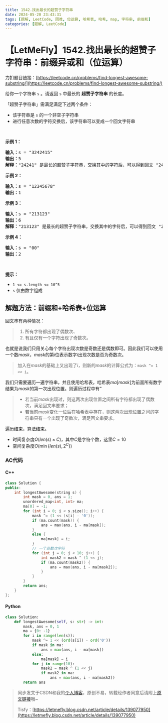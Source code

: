 ```yaml
---
title: 1542.找出最长的超赞子字符串
date: 2024-05-20 23:43:31
tags: [题解, LeetCode, 困难, 位运算, 哈希表, 哈希, map, 字符串, 前缀和]
categories: [题解, LeetCode]
---
```


# 【LetMeFly】1542.找出最长的超赞子字符串：前缀异或和（位运算）

力扣题目链接：[https://leetcode.cn/problems/find-longest-awesome-substring/](https://leetcode.cn/problems/find-longest-awesome-substring/)

<p>给你一个字符串 <code>s</code> 。请返回 <code>s</code> 中最长的 <strong>超赞子字符串</strong> 的长度。</p>

<p>「超赞子字符串」需满足满足下述两个条件：</p>

<ul>
	<li>该字符串是 <code>s</code> 的一个非空子字符串</li>
	<li>进行任意次数的字符交换后，该字符串可以变成一个回文字符串</li>
</ul>

<p>&nbsp;</p>

<p><strong>示例 1：</strong></p>

<pre><strong>输入：</strong>s = &quot;3242415&quot;
<strong>输出：</strong>5
<strong>解释：</strong>&quot;24241&quot; 是最长的超赞子字符串，交换其中的字符后，可以得到回文 &quot;24142&quot;
</pre>

<p><strong>示例 2：</strong></p>

<pre><strong>输入：</strong>s = &quot;12345678&quot;
<strong>输出：</strong>1
</pre>

<p><strong>示例 3：</strong></p>

<pre><strong>输入：</strong>s = &quot;213123&quot;
<strong>输出：</strong>6
<strong>解释：</strong>&quot;213123&quot; 是最长的超赞子字符串，交换其中的字符后，可以得到回文 &quot;231132&quot;
</pre>

<p><strong>示例 4：</strong></p>

<pre><strong>输入：</strong>s = &quot;00&quot;
<strong>输出：</strong>2
</pre>

<p>&nbsp;</p>

<p><strong>提示：</strong></p>

<ul>
	<li><code>1 &lt;= s.length &lt;= 10^5</code></li>
	<li><code>s</code> 仅由数字组成</li>
</ul>


    
## 解题方法：前缀和+哈希表+位运算

回文串有两种情况：

> 1. 所有字符都出现了偶数次、
> 2. 有且仅有一个字符出现了奇数次。

也就是说我们只用关心每个字符出现次数是奇数还是偶数即可。因此我们可以使用一个数$mask$，$mask$的第$i$位表示数字$i$出现次数是否为奇数次。

> 加入在$mask$的基础上又出现了$i$，则新的$mask$的计算公式为：```mask ^= 1 << i```。

我们只需要遍历一遍字符串，并且使用哈希表，哈希表$ma[mask]$为前面所有数字结果为$mask$的第一次出现位置。则遍历过程中有“

> + 若当前$mask$出现过，则这两次出现位置之间所有字符都出现了偶数次，满足回文串要求；
> + 若当前$mask$变化一位后在哈希表中存在，则这两次出现位置之间的字符串只有一个出现了奇数次，满足回文串要求。

遍历结束，算法结束。

+ 时间复杂度$O(len(s)\times C)$，其中$C$是字符个数，这里$C=10$
+ 空间复杂度$O(\min\{len(s), 2^C\})$

### AC代码

#### C++

```cpp
class Solution {
public:
    int longestAwesome(string s) {
        int mask = 0, ans = 1;
        unordered_map<int, int> ma;
        ma[0] = -1;
        for (int i = 0; i < s.size(); i++) {
            mask ^= (1 << (s[i] - '0'));
            if (ma.count(mask)) {
                ans = max(ans, i - ma[mask]);
            }
            else {
                ma[mask] = i;
            }
            // 一个奇数次字符
            for (int j = 0; j < 10; j++) {
                int mask2 = mask ^ (1 << j);
                if (ma.count(mask2)) {
                    ans = max(ans, i - ma[mask2]);
                }
            }
        }
        return ans;
    }
};
```

#### Python

```python
class Solution:
    def longestAwesome(self, s: str) -> int:
        mask, ans = 0, 1
        ma = {0: -1}
        for i in range(len(s)):
            mask ^= 1 << (ord(s[i]) - ord('0'))
            if mask in ma:
                ans = max(ans, i - ma[mask])
            else:
                ma[mask] = i
            for j in range(10):
                mask2 = mask ^ (1 << j)
                if mask2 in ma:
                    ans = max(ans, i - ma[mask2])
        return ans
```

> 同步发文于CSDN和我的[个人博客](https://blog.letmefly.xyz/)，原创不易，转载经作者同意后请附上[原文链接](https://blog.letmefly.xyz/2024/05/20/LeetCode%201542.%E6%89%BE%E5%87%BA%E6%9C%80%E9%95%BF%E7%9A%84%E8%B6%85%E8%B5%9E%E5%AD%90%E5%AD%97%E7%AC%A6%E4%B8%B2/)哦~
>
> Tisfy：[https://letmefly.blog.csdn.net/article/details/139077950](https://letmefly.blog.csdn.net/article/details/139077950)
